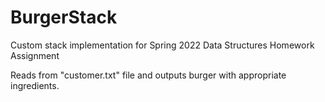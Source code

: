 # BurgerStack
Custom stack implementation for Spring 2022 Data Structures Homework Assignment

Reads from "customer.txt" file and outputs burger with appropriate ingredients.
